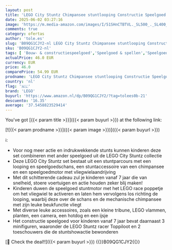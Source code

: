 ```yaml
---
layout: post
title: 'LEGO City Stuntz Chimpansee stuntlooping Constructie Speelgoed voor Kinderen met Stuntmotor  Race Poppetje  Looping en Schans  Verjaardagscadeau voor Jongens en Meisjes 60338'
date: 2025-06-02 03:27:16
image: 'https://m.media-amazon.com/images/I/51SHnCTBTVL._SL500_._SL400_.jpg'
comments: true
category: ofertas
author: 'tole.es'
slug: 'B09QG1CJY2-nl LEGO City Stuntz Chimpansee stuntlooping Constructie...'
sku: 'B09QG1CJY2-nl'
tags: [ 'Bouw- & constructiespeelgoed','Speelgoed & spellen','Speelgoedbouwsets','lego','🇳🇱', ]
actualPrice: 46.0 EUR
currency: EUR
price: 46.0
comparePrice: 54.99 EUR
prodname: 'LEGO City Stuntz Chimpansee stuntlooping Constructie Speelgoed voor Kinderen met Stuntmotor  Race Poppetje  Looping en Schans  Verjaardagscadeau voor Jongens en Meisjes 60338'
country: 'nl'
flag: '🇳🇱'
brand: 'LEGO'
buyurl: 'https://www.amazon.nl/dp/B09QG1CJY2/?tag=tolees0b-21'
descuento: '16.35'
average: '37.5458823529414'
---
```


You've got [{{< param title >}}]({{< param buyurl >}}) at the following link:

[![{{< param prodname >}}]({{< param image >}})]({{< param buyurl >}})

ℹ️:

- Voor nog meer actie en indrukwekkende stunts kunnen kinderen deze set combineren met ander speelgoed uit de LEGO City Stuntz collectie
- Deze LEGO City Stuntz set bestaat uit een stuntparcours met een looping en speelgoedschans, een stuntaccessoire van een chimpansee en een speelgoedmotor met vliegwielaandrijving
- Met dit schitterende cadeau zul je kinderen vanaf 7 jaar die van snelheid, stoere voertuigen en actie houden zeker blij maken!
- Kinderen duwen de speelgoed stuntmotor met het LEGO race poppetje om het vliegwiel te activeren en laten hem vervolgens los richting de looping, waarbij deze over de schans en de mechanische chimpansee met zijn leuke beukfunctie vliegt
- Met diverse leuke accessoires, zoals een kleine tribune, LEGO vlammen, planten, een camera, een hotdog en een ijsje
- Het constructie speelgoed voor kinderen vanaf 7 jaar bevat daarnaast 3 minifiguren, waaronder de LEGO Stuntz racer Toppiloot en 2 toeschouwers die de stuntshowactie bewonderen

[🛒 Check the deal!!]({{< param buyurl >}})
{{<world>}}B09QG1CJY2{{</world>}}
